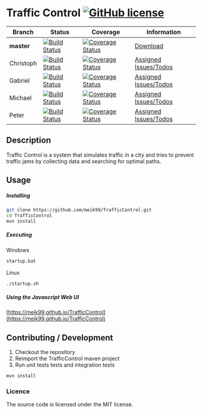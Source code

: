# Traffic Control [![GitHub license](http://img.shields.io/badge/license-MIT-blue.svg?style=flat-square)](https://github.com/meik99/TrafficControl/blob/master/LICENSE)

| Branch        | Status        | Coverage | Information |
| ------------- | --------------| ------- | ------- |
| **master**        | [![Build Status](https://img.shields.io/travis/meik99/TrafficControl/master.svg?style=flat-square)](https://travis-ci.org/meik99/TrafficControl) | [![Coverage Status](https://img.shields.io/coveralls/meik99/TrafficControl/master.svg?style=flat-square)](https://coveralls.io/github/meik99/TrafficControl?branch=master) | [Download](https://github.com/meik99/TrafficControl/archive/master.zip)
| Christoph   | [![Build Status](https://img.shields.io/travis/meik99/TrafficControl/developer/christoph.svg?style=flat-square)](https://travis-ci.org/meik99/TrafficControl) | [![Coverage Status](https://img.shields.io/coveralls/meik99/TrafficControl/developer/christoph.svg?style=flat-square)](https://coveralls.io/github/meik99/TrafficControl?branch=developer%2Fchristoph)  | [Assigned Issues/Todos](https://github.com/meik99/TrafficControl/issues/assigned/Shynixn)
| Gabriel   | [![Build Status](https://img.shields.io/travis/meik99/TrafficControl/developer/gabriel.svg?style=flat-square)](https://travis-ci.org/meik99/TrafficControl) |[![Coverage Status](https://img.shields.io/coveralls/meik99/TrafficControl/developer/gabriel.svg?style=flat-square)](https://coveralls.io/github/meik99/TrafficControl?branch=developer%2Fgabriel) |  [Assigned Issues/Todos](https://github.com/meik99/TrafficControl/issues?q=is%3Aopen+assignee%3AUnknown)
| Michael   | [![Build Status](https://img.shields.io/travis/meik99/TrafficControl/developer/michael.svg?style=flat-square)](https://travis-ci.org/meik99/TrafficControl) | [![Coverage Status](https://img.shields.io/coveralls/meik99/TrafficControl/developer/michael.svg?style=flat-square)](https://coveralls.io/github/meik99/TrafficControl?branch=developer%2Fmichael) | [Assigned Issues/Todos](https://github.com/meik99/TrafficControl/issues/assigned/meik99) 
| Peter   | [![Build Status](https://img.shields.io/travis/meik99/TrafficControl/developer/peter.svg?style=flat-square)](https://travis-ci.org/meik99/TrafficControl) | [![Coverage Status](https://img.shields.io/coveralls/meik99/TrafficControl/developer/peter.svg?style=flat-square)](https://coveralls.io/github/meik99/TrafficControl?branch=developer%2Fpeter) | [Assigned Issues/Todos](https://github.com/meik99/TrafficControl/issues?q=assignee%3AEthlaron+isUnknown)

## Description

Traffic Control is a system that simulates traffic in a city and tries to prevent traffic jams by collecting data and searching for optimal paths.


## Usage
##### Installing

```bash
git clone https://github.com/meik99/TrafficControl.git
cd TrafficControl
mvn install
```

##### Executing

Windows
```bash
startup.bat
```

Linux
```bash
./startup.sh
```

##### Using the Javascript Web UI

[https://meik99.github.io/TrafficControl](https://meik99.github.io/TrafficControl)

## Contributing / Development
1. Checkout the repository
2. Reimport the TrafficControl maven project
3. Run unit tests tests and integration tests
```bash
mvn install
```

### Licence

The source code is licensed under the MIT license.